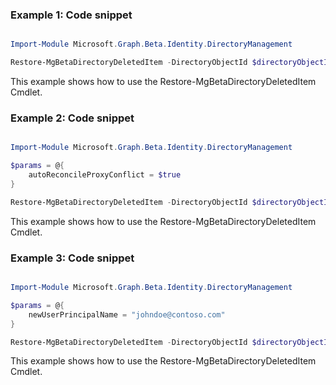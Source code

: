 ### Example 1: Code snippet

```powershell

Import-Module Microsoft.Graph.Beta.Identity.DirectoryManagement

Restore-MgBetaDirectoryDeletedItem -DirectoryObjectId $directoryObjectId

```
This example shows how to use the Restore-MgBetaDirectoryDeletedItem Cmdlet.

### Example 2: Code snippet

```powershell

Import-Module Microsoft.Graph.Beta.Identity.DirectoryManagement

$params = @{
	autoReconcileProxyConflict = $true
}

Restore-MgBetaDirectoryDeletedItem -DirectoryObjectId $directoryObjectId -BodyParameter $params

```
This example shows how to use the Restore-MgBetaDirectoryDeletedItem Cmdlet.

### Example 3: Code snippet

```powershell

Import-Module Microsoft.Graph.Beta.Identity.DirectoryManagement

$params = @{
	newUserPrincipalName = "johndoe@contoso.com"
}

Restore-MgBetaDirectoryDeletedItem -DirectoryObjectId $directoryObjectId -BodyParameter $params

```
This example shows how to use the Restore-MgBetaDirectoryDeletedItem Cmdlet.

